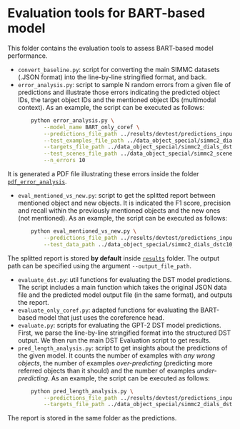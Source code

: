 # Evaluation tools for BART-based model
This folder contains the evaluation tools to assess BART-based model performance.

- `convert_baseline.py`: script for converting the main SIMMC datasets (.JSON format) into the line-by-line stringified format, and back.
- `error_analysis.py`: script to sample N random errors from a given file of predictions and illustrate those errors indicating the predicted object IDs, the target object IDs and the mentioned object IDs (multimodal context). As an example, the script can be executed as follows:
    ```bash
        python error_analysis.py \
            --model_name BART_only_coref \
            --predictions_file_path ../results/devtest/predictions_input_all_attrs_cp381.txt \
            --test_examples_file_path ../data_object_special/simmc2_dials_dstc10_devtest_predict.txt \
            --targets_file_path ../data_object_special/simmc2_dials_dstc10_devtest_target.txt \
            --test_scenes_file_path ../data_object_special/simmc2_scenes_devtest.txt \
            --n_errors 10
    ```
It is generated a PDF file illustrating these errors inside the folder [`pdf_error_analysis`](https://github.com/AlejandroSantorum/simmc2-Multimodal_Coreference_Resolution/tree/main/models/bart_only_coref/evaluation_tools/pdf_error_analysis).
- `eval_mentioned_vs_new.py`: script to get the splitted report between mentioned object and new objects. It is indicated the F1 score, precision and recall within the previously mentioned objects and the new ones (not mentioned). As an example, the script can be executed as follows:
    ```bash
        python eval_mentioned_vs_new.py \
            --predictions_file_path ../results/devtest/predictions_input_all_attrs_cp381.txt \
            --test_data_path ../data_object_special/simmc2_dials_dstc10_devtest_target.txt
    ```
The splitted report is stored **by default** inside [`results`](https://github.com/AlejandroSantorum/simmc2-Multimodal_Coreference_Resolution/tree/main/models/bart_only_coref/results) folder. The output path can be specified using the argument `--output_file_path`.
- `evaluate_dst.py`: util functions for evaluating the DST model predictions. The script includes a main function which takes the original JSON data file and the predicted model output file (in the same format), and outputs the report.
- `evaluate_only_coref.py`: adapted functions for evaluating the BART-based model that just uses the coreference head.
- `evaluate.py`: scripts for evaluating the GPT-2 DST model predictions. First, we parse the line-by-line stringified format into the structured DST output. We then run the main DST Evaluation script to get results.
- `pred_length_analysis.py`: script to get insights about the predictions of the given model. It counts the number of examples with *any wrong objects*, the number of examples *over-predicting* (predicting more referred objects than it should) and the number of examples *under-predicting*. As an example, the script can be executed as follows:
    ```bash
        python pred_length_analysis.py \
            --predictions_file_path ../results/devtest/predictions_input_all_attrs_cp381.txt \
            --targets_file_path ../data_object_special/simmc2_dials_dstc10_devtest_target.txt
    ```
The report is stored in the same folder as the predictions.